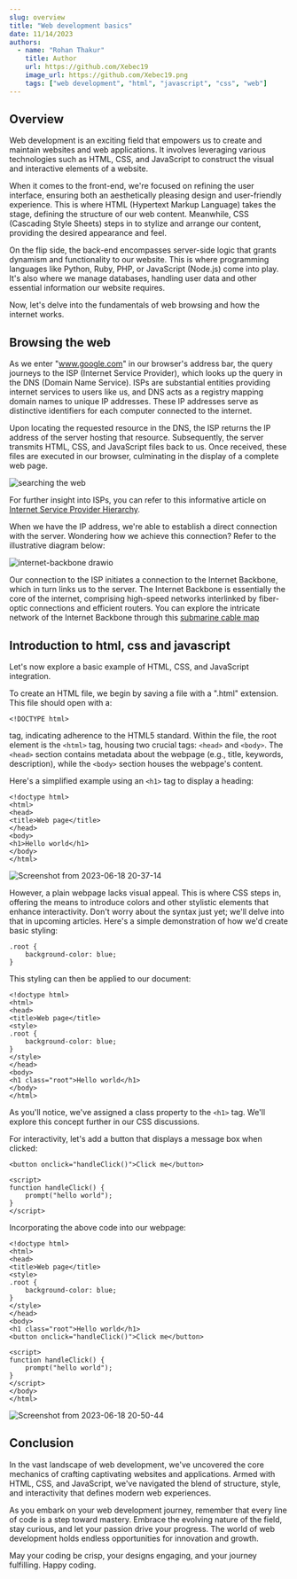 ```yaml
---
slug: overview
title: "Web development basics"
date: 11/14/2023
authors:
  - name: "Rohan Thakur"
    title: Author
    url: https://github.com/Xebec19
    image_url: https://github.com/Xebec19.png
    tags: ["web development", "html", "javascript", "css", "web"]
---
```


## Overview

Web development is an exciting field that empowers us to create and maintain websites and web applications. It involves leveraging various technologies such as HTML, CSS, and JavaScript to construct the visual and interactive elements of a website.

When it comes to the front-end, we're focused on refining the user interface, ensuring both an aesthetically pleasing design and user-friendly experience. This is where HTML (Hypertext Markup Language) takes the stage, defining the structure of our web content. Meanwhile, CSS (Cascading Style Sheets) steps in to stylize and arrange our content, providing the desired appearance and feel.

On the flip side, the back-end encompasses server-side logic that grants dynamism and functionality to our website. This is where programming languages like Python, Ruby, PHP, or JavaScript (Node.js) come into play. It's also where we manage databases, handling user data and other essential information our website requires.

Now, let's delve into the fundamentals of web browsing and how the internet works.

## Browsing the web

As we enter "www.google.com" in our browser's address bar, the query journeys to the ISP (Internet Service Provider), which looks up the query in the DNS (Domain Name Service). ISPs are substantial entities providing internet services to users like us, and DNS acts as a registry mapping domain names to unique IP addresses. These IP addresses serve as distinctive identifiers for each computer connected to the internet.

Upon locating the requested resource in the DNS, the ISP returns the IP address of the server hosting that resource. Subsequently, the server transmits HTML, CSS, and JavaScript files back to us. Once received, these files are executed in our browser, culminating in the display of a complete web page.

![searching the web](/img/Web-search.png)

For further insight into ISPs, you can refer to this informative article on [Internet Service Provider Hierarchy](https://www.geeksforgeeks.org/internet-service-provider-isp-hierarchy/).

When we have the IP address, we're able to establish a direct connection with the server. Wondering how we achieve this connection? Refer to the illustrative diagram below:

![internet-backbone drawio](https://user-images.githubusercontent.com/65282610/246672467-fb025138-7249-47d9-941e-838065ad8d87.png)

Our connection to the ISP initiates a connection to the Internet Backbone, which in turn links us to the server. The Internet Backbone is essentially the core of the internet, comprising high-speed networks interlinked by fiber-optic connections and efficient routers. You can explore the intricate network of the Internet Backbone through this [submarine cable map](https://www.submarinecablemap.com/)

## Introduction to html, css and javascript

Let's now explore a basic example of HTML, CSS, and JavaScript integration.

To create an HTML file, we begin by saving a file with a ".html" extension. This file should open with a:

```
<!DOCTYPE html>
```

tag, indicating adherence to the HTML5 standard. Within the file, the root element is the `<html>` tag, housing two crucial tags: `<head>` and `<body>`. The `<head>` section contains metadata about the webpage (e.g., title, keywords, description), while the `<body>` section houses the webpage's content.

Here's a simplified example using an `<h1>` tag to display a heading:

```
<!doctype html>
<html>
<head>
<title>Web page</title>
</head>
<body>
<h1>Hello world</h1>
</body>
</html>
```

![Screenshot from 2023-06-18 20-37-14](https://user-images.githubusercontent.com/65282610/246673283-7d56be7c-115d-4cdd-9a77-468e7719290c.png)

However, a plain webpage lacks visual appeal. This is where CSS steps in, offering the means to introduce colors and other stylistic elements that enhance interactivity. Don't worry about the syntax just yet; we'll delve into that in upcoming articles. Here's a simple demonstration of how we'd create basic styling:

```
.root {
    background-color: blue;
}
```

This styling can then be applied to our document:

```
<!doctype html>
<html>
<head>
<title>Web page</title>
<style>
.root {
    background-color: blue;
}
</style>
</head>
<body>
<h1 class="root">Hello world</h1>
</body>
</html>
```

As you'll notice, we've assigned a class property to the `<h1>` tag. We'll explore this concept further in our CSS discussions.

For interactivity, let's add a button that displays a message box when clicked:

```
<button onclick="handleClick()">Click me</button>

<script>
function handleClick() {
    prompt("hello world");
}
</script>
```

Incorporating the above code into our webpage:

```
<!doctype html>
<html>
<head>
<title>Web page</title>
<style>
.root {
    background-color: blue;
}
</style>
</head>
<body>
<h1 class="root">Hello world</h1>
<button onclick="handleClick()">Click me</button>

<script>
function handleClick() {
    prompt("hello world");
}
</script>
</body>
</html>
```

![Screenshot from 2023-06-18 20-50-44](https://user-images.githubusercontent.com/65282610/246674033-33ae54fc-8282-424f-abc5-986372fa8d56.png)

## Conclusion

In the vast landscape of web development, we've uncovered the core mechanics of crafting captivating websites and applications. Armed with HTML, CSS, and JavaScript, we've navigated the blend of structure, style, and interactivity that defines modern web experiences.

As you embark on your web development journey, remember that every line of code is a step toward mastery. Embrace the evolving nature of the field, stay curious, and let your passion drive your progress. The world of web development holds endless opportunities for innovation and growth.

May your coding be crisp, your designs engaging, and your journey fulfilling. Happy coding.
